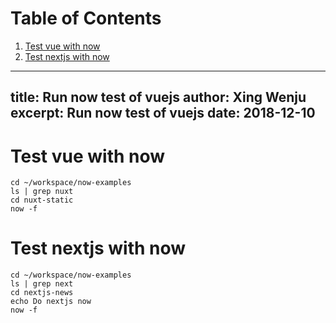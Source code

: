 
# Table of Contents

1.  [Test vue with now](#org175798d)
2.  [Test nextjs with now](#org9b9b8f2)

---
title: Run now test of vuejs
author: Xing Wenju
excerpt: Run now test of vuejs
date: 2018-12-10
---


<a id="org175798d"></a>

# Test vue with now

    cd ~/workspace/now-examples
    ls | grep nuxt
    cd nuxt-static
    now -f


<a id="org9b9b8f2"></a>

# Test nextjs with now

    cd ~/workspace/now-examples
    ls | grep next
    cd nextjs-news
    echo Do nextjs now
    now -f


